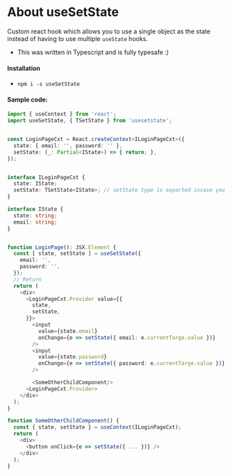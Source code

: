 # About useSetState

Custom react hook which allows you to use a single object as the state instead of 
having to use multiple `useState` hooks.

- This was written in Typescript and is fully typesafe :)


#### Installation

- `npm i -s useSetState`


#### Sample code:

```typescript
import { useContext } from 'react';
import useSetState, { TSetState } from 'usesetstate';


const LoginPageCxt = React.createContext<ILoginPageCxt>({
  state: { email: '', password: '' },
  setState: (_: Partial<IState>) => { return; },
});


interface ILoginPageCxt {
  state: IState;
  setState: TSetState<IState>; // setState type is exported incase you need it for any reason
}

interface IState {
  state: string;
  email: string;
}


function LoginPage(): JSX.Element {
  const [ state, setState ] = useSetState({
    email: '',
    password: '',
  });
  // Return
  return (
    <div>
      <LoginPageCxt.Provider value={{
        state,
        setState,
      }}>
        <input
          value={state.email}
          onChange={e => setState({ email: e.currentTarge.value })}
        />
        <input
          value={state.password}
          onChange={e => setState({ password: e.currentTarge.value })}
        />

        <SomeOtherChildComponent/>
      <LoginPageCxt.Provider>
    </div>
  );
}

function SomeOtherChildComponent() {
  const { state, setState } = useContext(ILoginPageCxt);
  return (
    <div>
      <button onClick={e => setState({ ... })} />
    </div>
  );
}
```
